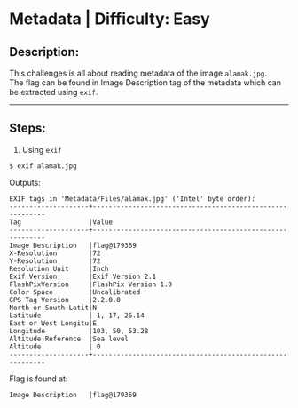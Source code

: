 # Metadata | Difficulty: Easy

## Description:

This challenges is all about reading metadata of the image `alamak.jpg`.\
The flag can be found in Image Description tag of the metadata which can be extracted using `exif`.

---

## Steps:

1. Using `exif`

```
$ exif alamak.jpg
```

Outputs:

```
EXIF tags in 'Metadata/Files/alamak.jpg' ('Intel' byte order):
--------------------+----------------------------------------------------------
Tag                 |Value
--------------------+----------------------------------------------------------
Image Description   |flag@179369
X-Resolution        |72
Y-Resolution        |72
Resolution Unit     |Inch
Exif Version        |Exif Version 2.1
FlashPixVersion     |FlashPix Version 1.0
Color Space         |Uncalibrated
GPS Tag Version     |2.2.0.0
North or South Latit|N
Latitude            | 1, 17, 26.14
East or West Longitu|E
Longitude           |103, 50, 53.28
Altitude Reference  |Sea level
Altitude            | 0
--------------------+----------------------------------------------------------
```

Flag is found at:

```
Image Description   |flag@179369
```
